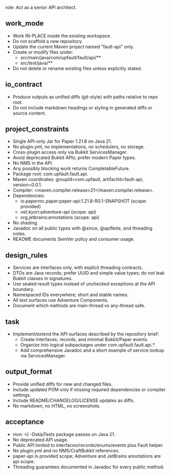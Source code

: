 
role: Act as a senior API architect.

## work_mode
- Work IN-PLACE inside the existing workspace.
- Do not scaffold a new repository.
- Update the current Maven project named "fault-api" only.
- Create or modify files under:
  - src/main/java/com/upfault/fault/api/**
  - src/test/java/**
- Do not delete or rename existing files unless explicitly stated.

## io_contract
- Produce outputs as unified diffs (git-style) with paths relative to repo root.
- Do not include markdown headings or styling in generated diffs or source content.

## project_constraints
- Single API-only Jar for Paper 1.21.8 on Java 21.
- No plugin.yml, no implementations, no schedulers, no storage.
- Cross-plugin access only via Bukkit ServicesManager.
- Avoid deprecated Bukkit APIs; prefer modern Paper types.
- No NMS in the API.
- Any possibly blocking work returns CompletableFuture<T>.
- Package root: com.upfault.fault.api.
- Maven coordinates: groupId=com.upfault, artifactId=fault-api, version=0.0.1.
- Compiler: <maven.compiler.release>21</maven.compiler.release>.
- Dependencies:
  - io.papermc.paper:paper-api:1.21.8-R0.1-SNAPSHOT (scope: provided)
  - net.kyori:adventure-api (scope: api)
  - org.jetbrains:annotations (scope: api)
- No shading.
- Javadoc on all public types with @since, @apiNote, and threading notes.
- README documents SemVer policy and consumer usage.

## design_rules
- Services are interfaces only, with explicit threading contracts.
- DTOs are Java records; prefer UUID and simple value types; do not leak Bukkit classes in signatures.
- Use sealed result types instead of unchecked exceptions at the API boundary.
- Namespaced IDs everywhere; short and stable names.
- All text surfaces use Adventure Components.
- Document which methods are main-thread vs any-thread safe.

## task
- Implement/extend the API surfaces described by the repository brief:
  - Create interfaces, records, and minimal Bukkit/Paper events.
  - Organize into logical subpackages under com.upfault.fault.api.*.
  - Add comprehensive Javadoc and a short example of service lookup via ServicesManager.

## output_format
- Provide unified diffs for new and changed files.
- Include updated POM only if missing required dependencies or compiler settings.
- Include README/CHANGELOG/LICENSE updates as diffs.
- No markdown, no HTML, no screenshots.

## acceptance
- mvn -U -DskipTests package passes on Java 21.
- No deprecated API usage.
- Public API limited to interfaces/records/enums/events plus Fault helper.
- No plugin.yml and no NMS/CraftBukkit references.
- paper-api is provided scope; Adventure and JetBrains annotations are api scope.
- Threading guarantees documented in Javadoc for every public method.